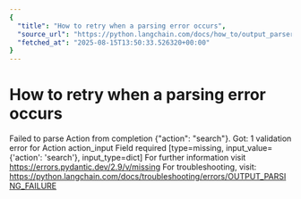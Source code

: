 ```yaml
---
{
  "title": "How to retry when a parsing error occurs",
  "source_url": "https://python.langchain.com/docs/how_to/output_parser_retry/",
  "fetched_at": "2025-08-15T13:50:33.526320+00:00"
}
---
```


# How to retry when a parsing error occurs

Failed to parse Action from completion {"action": "search"}. Got: 1 validation error for Action
action_input
Field required [type=missing, input_value={'action': 'search'}, input_type=dict]
For further information visit https://errors.pydantic.dev/2.9/v/missing
For troubleshooting, visit: https://python.langchain.com/docs/troubleshooting/errors/OUTPUT_PARSING_FAILURE
